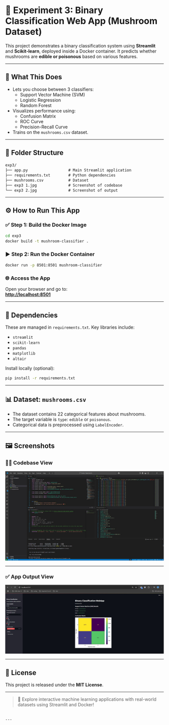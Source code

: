 # 🍄 Experiment 3: Binary Classification Web App (Mushroom Dataset)

This project demonstrates a binary classification system using **Streamlit** and **Scikit-learn**, deployed inside a Docker container. It predicts whether mushrooms are **edible or poisonous** based on various features.

---

## 🧠 What This Does

- Lets you choose between 3 classifiers:  
  - Support Vector Machine (SVM)  
  - Logistic Regression  
  - Random Forest  
- Visualizes performance using:  
  - Confusion Matrix  
  - ROC Curve  
  - Precision-Recall Curve  
- Trains on the `mushrooms.csv` dataset.

---

## 📁 Folder Structure

```
exp3/
├── app.py                  # Main Streamlit application
├── requirements.txt        # Python dependencies
├── mushrooms.csv           # Dataset
├── exp3 1.jpg              # Screenshot of codebase
└── exp3 2.jpg              # Screenshot of output
```

---

## ⚙️ How to Run This App

### ✅ Step 1: Build the Docker Image

```bash
cd exp3
docker build -t mushroom-classifier .
```

### ▶️ Step 2: Run the Docker Container

```bash
docker run -p 8501:8501 mushroom-classifier
```

### 🌐 Access the App

Open your browser and go to:  
**[http://localhost:8501](http://localhost:8501)**

---

## 🐍 Dependencies

These are managed in `requirements.txt`. Key libraries include:

- `streamlit`
- `scikit-learn`
- `pandas`
- `matplotlib`
- `altair`

Install locally (optional):

```bash
pip install -r requirements.txt
```

---

## 📊 Dataset: `mushrooms.csv`

- The dataset contains 22 categorical features about mushrooms.
- The target variable is `type`: `edible` or `poisonous`.
- Categorical data is preprocessed using `LabelEncoder`.

---

## 🖼️ Screenshots

### 👨‍💻 Codebase View

![Codebase Screenshot](exp3%201.jpg)

---

### ✅ App Output View

![App Output Screenshot](exp3%202.jpg)

---

## 📢 License

This project is released under the **MIT License**.

---

> 🌟 Explore interactive machine learning applications with real-world datasets using Streamlit and Docker!
```

---

